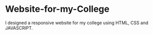 # Website-for-my-College
I designed a responsive website for my college using HTML, CSS and JAVASCRIPT.
